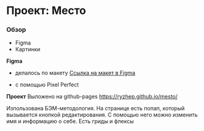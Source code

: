 # Проект: Место

### Обзор

* Figma
* Картинки

**Figma**

* делалось по макету [Ссылка на макет в Figma](https://www.figma.com/file/2cn9N9jSkmxD84oJik7xL7/JavaScript.-Sprint-4?node-id=0%3A1)

* с помощью Pixel Perfect

**Проект**
 Выложено на github-pages 
 https://ryzhep.github.io/mesto/

 Изпользована БЭМ-методология.
 На странице есть попап, который вызывается кнопкой редактирования. С помощью него можно изменить имя и информацию о себе.
 Есть гриды и флексы



